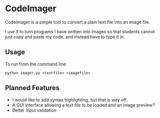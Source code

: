 # CodeImager

CodeImager is a simple tool to convert a plain text file into an image file.

I use it to turn programs I have written into images so that students cannot just copy and paste my code, and instead have to type it in.

## Usage

To run from the command line:

`python imager.py <textfile> <imagefile>`


## Planned Features

* I would like to add syntax highlighting, but that is way off.
* A GUI interface allowing a text file to be loaded and an image preview?
* Better input validation 


 
